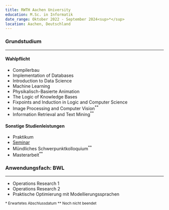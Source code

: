 ```yaml
---
title: RWTH Aachen University
education: M.Sc. in Informatik
date_range: Oktober 2022 - September 2024<sup>*</sup>
location: Aachen, Deutschland
---
```

<div class="w-full min-w-full">
	<h3 class="min-w-full">Grundstudium</h3>
	<hr>
	<div class="cell">
		<h4>Wahlpflicht</h4>
		<ul>
			<li>Compilerbau</li>
			<li>Implementation of Databases</li>
			<li>Introduction to Data Science</li>
			<li>Machine Learning</li>
			<li>Physikalisch-Basierte Animation</li>
			<li>The Logic of Knowledge Bases</li>
			<li>Fixpoints and Induction in Logic and Computer Science</li>
			<li>Image Processing and Computer Vision<sup>**</sup></li>
			<li>Information Retrieval and Text Mining<sup>**</sup></li>
		</ul>
	</div>
	<div class="cell">
		<h4>Sonstige Studienleistungen</h4>
		<ul>
			<li>Praktikum</li>
			<li><a href="public/Seminar-Master.pdf" class="no-underline"><span>Seminar</span><i class="fa-solid fa-file-pdf text-red-400 ml-1"></i></a></li>
			<li>Mündliches Schwerpunktkolloquium<sup>**</sup></li>
			<li>Masterarbeit<sup>**</sup></li>
		</ul>
	</div>
</div>

<div class="w-full min-w-full cell-non-md">
	<h3 class="min-w-full">Anwendungsfach: BWL</h3>
	<hr>
	<div class="cell-non-md">
		<ul>
			<li>Operations Research 1</li>
			<li>Operations Research 2</li>
			<li>Praktische Optimierung mit Modellierungssprachen</li>
		</ul>
	</div>
</div>

<div class="w-full min-w-full flex justify-start">
	<sup class="sup mr-2">
	* Erwartetes Abschlussdatum
	</sup>
	<sup class="sup mr-2">
	** Noch nicht beendet
	</sup>
</div>
